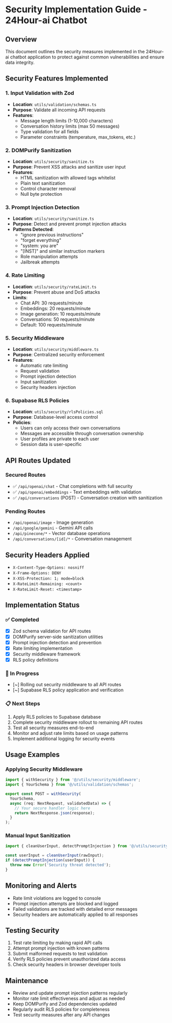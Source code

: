 # Security Implementation Guide - 24Hour-ai Chatbot

## Overview
This document outlines the security measures implemented in the 24Hour-ai chatbot application to protect against common vulnerabilities and ensure data integrity.

## Security Features Implemented

### 1. Input Validation with Zod
- **Location**: `utils/validation/schemas.ts`
- **Purpose**: Validate all incoming API requests
- **Features**:
  - Message length limits (1-10,000 characters)
  - Conversation history limits (max 50 messages)
  - Type validation for all fields
  - Parameter constraints (temperature, max_tokens, etc.)

### 2. DOMPurify Sanitization
- **Location**: `utils/security/sanitize.ts`
- **Purpose**: Prevent XSS attacks and sanitize user input
- **Features**:
  - HTML sanitization with allowed tags whitelist
  - Plain text sanitization
  - Control character removal
  - Null byte protection

### 3. Prompt Injection Detection
- **Location**: `utils/security/sanitize.ts`
- **Purpose**: Detect and prevent prompt injection attacks
- **Patterns Detected**:
  - "ignore previous instructions"
  - "forget everything"
  - "system: you are"
  - "[INST]" and similar instruction markers
  - Role manipulation attempts
  - Jailbreak attempts

### 4. Rate Limiting
- **Location**: `utils/security/rateLimit.ts`
- **Purpose**: Prevent abuse and DoS attacks
- **Limits**:
  - Chat API: 30 requests/minute
  - Embeddings: 20 requests/minute
  - Image generation: 10 requests/minute
  - Conversations: 50 requests/minute
  - Default: 100 requests/minute

### 5. Security Middleware
- **Location**: `utils/security/middleware.ts`
- **Purpose**: Centralized security enforcement
- **Features**:
  - Automatic rate limiting
  - Request validation
  - Prompt injection detection
  - Input sanitization
  - Security headers injection

### 6. Supabase RLS Policies
- **Location**: `utils/security/rlsPolicies.sql`
- **Purpose**: Database-level access control
- **Policies**:
  - Users can only access their own conversations
  - Messages are accessible through conversation ownership
  - User profiles are private to each user
  - Session data is user-specific

## API Routes Updated

### Secured Routes
- ✅ `/api/openai/chat` - Chat completions with full security
- ✅ `/api/openai/embeddings` - Text embeddings with validation
- ✅ `/api/conversations` (POST) - Conversation creation with sanitization

### Pending Routes
- `/api/openai/image` - Image generation
- `/api/google/gemini` - Gemini API calls
- `/api/pinecone/*` - Vector database operations
- `/api/conversations/[id]/*` - Conversation management

## Security Headers Applied
- `X-Content-Type-Options: nosniff`
- `X-Frame-Options: DENY`
- `X-XSS-Protection: 1; mode=block`
- `X-RateLimit-Remaining: <count>`
- `X-RateLimit-Reset: <timestamp>`

## Implementation Status

### ✅ Completed
- [x] Zod schema validation for API routes
- [x] DOMPurify server-side sanitization utilities
- [x] Prompt injection detection and prevention
- [x] Rate limiting implementation
- [x] Security middleware framework
- [x] RLS policy definitions

### 🔄 In Progress
- [~] Rolling out security middleware to all API routes
- [~] Supabase RLS policy application and verification

### 📋 Next Steps
1. Apply RLS policies to Supabase database
2. Complete security middleware rollout to remaining API routes
3. Test all security measures end-to-end
4. Monitor and adjust rate limits based on usage patterns
5. Implement additional logging for security events

## Usage Examples

### Applying Security Middleware
```typescript
import { withSecurity } from '@/utils/security/middleware';
import { YourSchema } from '@/utils/validation/schemas';

export const POST = withSecurity(
  YourSchema,
  async (req: NextRequest, validatedData) => {
    // Your secure handler logic here
    return NextResponse.json(response);
  }
);
```

### Manual Input Sanitization
```typescript
import { cleanUserInput, detectPromptInjection } from '@/utils/security/sanitize';

const userInput = cleanUserInput(rawInput);
if (detectPromptInjection(userInput)) {
  throw new Error('Security threat detected');
}
```

## Monitoring and Alerts
- Rate limit violations are logged to console
- Prompt injection attempts are blocked and logged
- Failed validations are tracked with detailed error messages
- Security headers are automatically applied to all responses

## Testing Security
1. Test rate limiting by making rapid API calls
2. Attempt prompt injection with known patterns
3. Submit malformed requests to test validation
4. Verify RLS policies prevent unauthorized data access
5. Check security headers in browser developer tools

## Maintenance
- Review and update prompt injection patterns regularly
- Monitor rate limit effectiveness and adjust as needed
- Keep DOMPurify and Zod dependencies updated
- Regularly audit RLS policies for completeness
- Test security measures after any API changes
